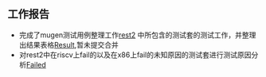 ## 工作报告

- 完成了mugen测试用例整理工作[rest2](https://github.com/Pagerd/res_list/blob/master/NeedTest/rest2)  中所包含的测试套的测试工作，并整理出结果表格[Result](https://github.com/Pagerd/PLCT/blob/main/TestReport/Rest2/rest2.md),暂未提交合并
- 对rest2中在riscv上fail的以及在x86上fail的未知原因的测试套进行测试原因分析[Failed](https://github.com/Pagerd/PLCT/blob/main/TestReport/Rest2/failed.md)